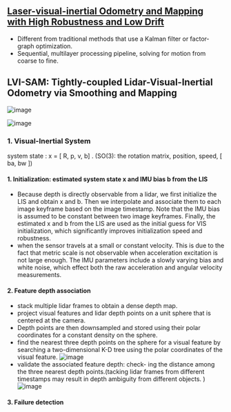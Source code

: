 ## [Laser-visual-inertial Odometry and Mapping with High Robustness and Low Drift](file:///tmp/mozilla_zara0/JFR2018.pdf)

* Different from traditional methods that use a Kalman filter or factor‐graph optimization.
* Sequential, multilayer processing pipeline, solving for motion from coarse to fine.


## LVI-SAM: Tightly-coupled Lidar-Visual-Inertial Odometry via Smoothing and Mapping
![image](https://user-images.githubusercontent.com/46463022/146050754-5bde44aa-4c0a-4cca-a6fc-2c9f6dfa12b9.png)

![image](https://user-images.githubusercontent.com/46463022/146050785-1deadf7e-b34e-40d7-9c80-a6ed4308d659.png)

### 1. Visual-Inertial System

system state : x = [ R, p, v, b] . (SO(3): the rotation matrix, position, speed, [ ba, bw ])


#### 1. Initialization: estimated system state x and IMU bias b from the LIS
* Because depth is directly observable from a lidar, we first initialize the LIS and obtain x and b. Then we interpolate and associate them to each image keyframe based on the image timestamp. Note that the IMU bias is assumed to be constant between two image keyframes. Finally, the estimated x and b from the LIS are used as the initial guess for VIS initialization, which significantly improves initialization speed and robustness.
* when the sensor travels at a small or constant velocity. This is due to the fact that metric scale is not observable when acceleration excitation is not large enough. The IMU parameters include a slowly varying bias and white noise, which effect both the raw acceleration and angular velocity measurements. 

#### 2. Feature depth association
* stack multiple lidar frames to obtain a dense depth map.
* project visual features and lidar depth points on a unit sphere that is centered at the camera.
* Depth points are then downsampled and stored using their polar coordinates for a constant density on the sphere.
* find the nearest three depth points on the sphere for a visual feature by searching a two-dimensional K-D tree using the polar coordinates of the visual feature. 
  ![image](https://user-images.githubusercontent.com/46463022/146060560-75a9fc84-4f3a-4ff3-9bd1-28389208e36f.png)
* validate the associated feature depth: check- ing the distance among the three nearest depth points.(tacking lidar frames from different timestamps may result in depth ambiguity from different objects. )
  ![image](https://user-images.githubusercontent.com/46463022/146068182-26070df2-4bce-4b75-9c26-675eac824e81.png)
#### 3. Failure detection

